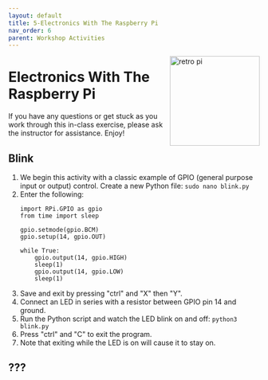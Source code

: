 ```yaml
---
layout: default
title: 5-Electronics With The Raspberry Pi
nav_order: 6
parent: Workshop Activities
---
```


<img src="images/act-2/logo-2.png" alt="retro pi" style="float:right;width:180px;">

# Electronics With The Raspberry Pi

If you have any questions or get stuck as you work through this in-class exercise, please ask the instructor for assistance. Enjoy!

## Blink
1.  We begin this activity with a classic example of GPIO (general purpose input or output) control. Create a new Python file: `sudo nano blink.py`
2.  Enter the following:
    ```
    import RPi.GPIO as gpio
    from time import sleep

    gpio.setmode(gpio.BCM)
    gpio.setup(14, gpio.OUT)

    while True:
        gpio.output(14, gpio.HIGH)
        sleep(1)
        gpio.output(14, gpio.LOW)
        sleep(1)
    ```
3. Save and exit by pressing "ctrl" and "X" then "Y".
4. Connect an LED in series with a resistor between GPIO pin 14 and ground.
5. Run the Python script and watch the LED blink on and off: `python3 blink.py`
6. Press "ctrl" and "C" to exit the program.
7. Note that exiting while the LED is on will cause it to stay on.

## ???
